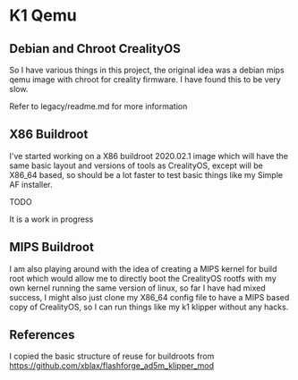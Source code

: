 # K1 Qemu

## Debian and Chroot CrealityOS

So I have various things in this project, the original idea was a debian mips qemu image with
chroot for creality firmware.   I have found this to be very slow.

Refer to legacy/readme.md for more information

## X86 Buildroot

I've started working on a X86 buildroot 2020.02.1 image which will have the same basic layout and versions of tools as CrealityOS,
except will be X86_64 based, so should be a lot faster to test basic things like my Simple AF installer.

TODO

It is a work in progress

## MIPS Buildroot

I am also playing around with the idea of creating a MIPS kernel for build root which would allow me to directly boot the CrealityOS rootfs
with my own kernel running the same version of linux, so far I have had mixed success, I might also just clone my X86_64 config file
to have a MIPS based copy of CrealityOS, so I can run things like my k1 klipper without any hacks.

## References

I copied the basic structure of reuse for buildroots from https://github.com/xblax/flashforge_ad5m_klipper_mod

